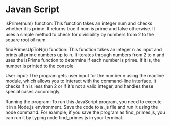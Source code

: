 # Javan Script

isPrime(num) function: This function takes an integer num and checks whether it is prime. It returns true if num is prime and false otherwise. 
It uses a simple method to check for divisibility by numbers from 2 to the square root of num.

findPrimesUpToN(n) function: This function takes an integer n as input and prints all prime numbers up to n. 
It iterates through numbers from 2 to n and uses the isPrime function to determine if each number is prime. If it is, the number is printed to the console.

User input: The program gets user input for the number n using the readline module, which allows you to interact with the command-line interface. 
It checks if n is less than 2 or if it's not a valid integer, and handles these special cases accordingly.

Running the program: To run this JavaScript program, you need to execute it in a Node.js environment. Save the code to a .js file and run it using the node command. 
For example, if you save the program as find_primes.js, you can run it by typing node find_primes.js in your terminal.
